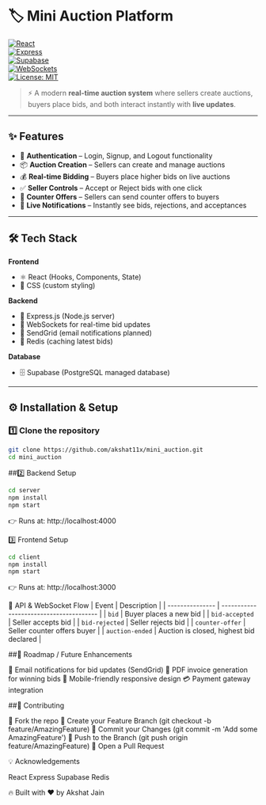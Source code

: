 # 🏷️ Mini Auction Platform  

[![React](https://img.shields.io/badge/Frontend-React-blue?logo=react)](https://react.dev/)  
[![Express](https://img.shields.io/badge/Backend-Express-green?logo=express)](https://expressjs.com/)  
[![Supabase](https://img.shields.io/badge/Database-Supabase-black?logo=supabase)](https://supabase.com/)  
[![WebSockets](https://img.shields.io/badge/RealTime-WebSockets-orange?logo=websocket)](#)  
[![License: MIT](https://img.shields.io/badge/License-MIT-yellow.svg)](LICENSE)  

> ⚡ A modern **real-time auction system** where sellers create auctions, buyers place bids, and both interact instantly with **live updates**.

---

## ✨ Features  

- 🔐 **Authentication** – Login, Signup, and Logout functionality  
- 📦 **Auction Creation** – Sellers can create and manage auctions  
- 💰 **Real-time Bidding** – Buyers place higher bids on live auctions  
- ✅ **Seller Controls** – Accept or Reject bids with one click  
- 🔄 **Counter Offers** – Sellers can send counter offers to buyers  
- 🔔 **Live Notifications** – Instantly see bids, rejections, and acceptances  

---

## 🛠️ Tech Stack  

**Frontend**  
- ⚛️ React (Hooks, Components, State)  
- 🎨 CSS (custom styling)  

**Backend**  
- 🚀 Express.js (Node.js server)  
- 🔗 WebSockets for real-time bid updates  
- 📧 SendGrid (email notifications planned)  
- 🛑 Redis (caching latest bids)  

**Database**  
- 🗄️ Supabase (PostgreSQL managed database)  

---

## ⚙️ Installation & Setup  

### 1️⃣ Clone the repository  
```bash
git clone https://github.com/akshat11x/mini_auction.git
cd mini_auction
```

##2️⃣ Backend Setup
```bash
cd server
npm install
npm start
```
👉 Runs at: http://localhost:4000

3️⃣ Frontend Setup
```bash
cd client
npm install
npm start
```
👉 Runs at: http://localhost:3000

🔗 API & WebSocket Flow
| Event           | Description                             |
| --------------- | --------------------------------------- |
| `bid`           | Buyer places a new bid                  |
| `bid-accepted`  | Seller accepts bid                      |
| `bid-rejected`  | Seller rejects bid                      |
| `counter-offer` | Seller counter offers buyer             |
| `auction-ended` | Auction is closed, highest bid declared |

##🚀 Roadmap / Future Enhancements

📧 Email notifications for bid updates (SendGrid)
🧾 PDF invoice generation for winning bids
📱 Mobile-friendly responsive design
💳 Payment gateway integration

##🤝 Contributing

🍴 Fork the repo
🌱 Create your Feature Branch (git checkout -b feature/AmazingFeature)
💾 Commit your Changes (git commit -m 'Add some AmazingFeature')
🚀 Push to the Branch (git push origin feature/AmazingFeature)
🎉 Open a Pull Request

💡 Acknowledgements

React
Express
Supabase
Redis

🔥 Built with ❤️ by Akshat Jain
